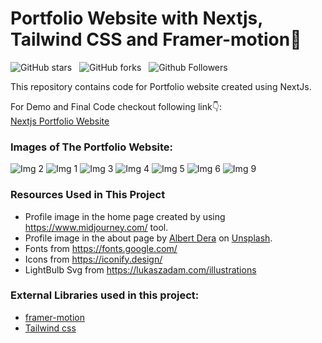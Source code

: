 # Portfolio Website with Nextjs, Tailwind CSS and Framer-motion🌟

![GitHub stars](https://img.shields.io/github/stars/Aadi0729/Next.js-Developer-Portfolio-Starter-Code?style=social&logo=ApacheSpark&label=Stars)&nbsp;&nbsp;
![GitHub forks](https://img.shields.io/github/forks/Aadi0729/Next.js-Developer-Portfolio-Starter-Code?style=social&logo=KashFlow&maxAge=3600)&nbsp;&nbsp;
![Github Followers](https://img.shields.io/github/followers/Aadi0729.svg?style=social&label=Follow)&nbsp;&nbsp;<br />

This repository contains code for Portfolio website created using NextJs. <br />

For Demo and Final Code checkout following link👇: <br />
[Nextjs Portfolio Website](https://aditya-pateriya-portfolio.vercel.app/) <br />

### Images of The Portfolio Website:

![Img 2](https://github.com/user-attachments/assets/918bd2b2-5f19-4ca1-9a16-418112589634)
![Img 1](https://github.com/user-attachments/assets/25ce19da-10f4-4a7a-bdcf-ac5b7eb71c91)
![Img 3](https://github.com/user-attachments/assets/92e666ce-652d-4b5f-8a16-18a3442cb835)
![Img 4](https://github.com/user-attachments/assets/4e16f75e-f469-4196-98a0-386327cea7ec)
![Img 5](https://github.com/user-attachments/assets/3079a37e-f9da-4907-bf9a-fb556fe5b2fa)
![Img 6](https://github.com/user-attachments/assets/f53c390f-3419-48e4-b5a0-c5cfde4be6cc)
![Img 9](https://github.com/user-attachments/assets/dbcb4758-a840-49bb-9128-414db32f7943)


### Resources Used in This Project

- Profile image in the home page created by using https://www.midjourney.com/ tool.
- Profile image in the about page by [Albert Dera](https://unsplash.com/@albertdera?utm_source=unsplash&utm_medium=referral&utm_content=creditCopyText) 
on [Unsplash](https://unsplash.com/photos/ILip77SbmOE?utm_source=unsplash&utm_medium=referral&utm_content=creditCopyText).
- Fonts from https://fonts.google.com/ <br />
- Icons from https://iconify.design/ <br />
- LightBulb Svg from https://lukaszadam.com/illustrations <br />

### External Libraries used in this project:

- [framer-motion](https://www.framer.com/motion/) <br />
- [Tailwind css](https://tailwindcss.com/) <br />


